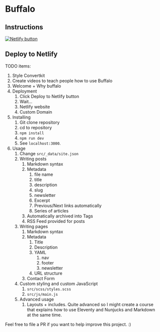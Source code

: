 # Buffalo

## Instructions

<a href="https://app.netlify.com/start/deploy?repository=https://github.com/zellwk/buffalo
">
  <img src="https://www.netlify.com/img/deploy/button.svg" alt="Netlify button" >
</a>

## Deploy to Netlify

TODO items:
1. Style Convertkit
2. Create videos to teach people how to use Buffalo
  1. Welcome + Why buffalo
  2. Deployment
     1. Click Deploy to Netlify button
     2. Wait...
     3. Netlify website
     4. Custom Domain
  3. Installing
     1. Git clone repository
     2. cd to repository
     3. `npm install`
     4. `npm run dev`
     5. See `localhost:3000`.
  4. Usage
     1. Change `src/_data/site.json`
     2. Writing posts
        1. Markdown syntax
        2. Metadata
           1. file name
           2. title
           3. description
           4. slug
           5. newsletter
           6. Excerpt
           7. Previous/Next links automatically
           8. Series of articles
        3. Automatically archived into Tags
        4. RSS Feed provided for posts
     3. Writing pages
        1. Markdown syntax
        2. Metadata
           1. Title
           2. Description
           3. YAML
              1. nav
              2. footer
              3. newsletter
           4. URL structure
        3. Contact Form
     4. Custom styling and custom JavaScript
        1. `src/scss/styles.scss`
        2. `src/js/main.js`
     5. Advanced usage
        1. Layouts + includes. Quite advanced so I might create a course that explains how to use Eleventy and Nunjucks and Markdown at the same time.

Feel free to file a PR if you want to help improve this project. :)
